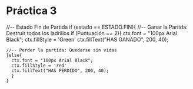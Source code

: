  # Práctica 3
 
  //-- Estado Fin de Partida
  if (estado == ESTADO.FIN){ 
    //-- Ganar la Paritda: Destruir todos los ladrillos 
    if (Puntuación == 2){
      ctx.font = "100px Arial Black";
      ctx.fillStyle = 'Green'
      ctx.fillText("HAS GANADO", 200, 40);

    //-- Perder la partida: Quedarse sin vidas
    }else{ 
      ctx.font = "100px Arial Black";
      ctx.fillStyle = 'red'
      ctx.fillText("HAS PERDIDO", 200, 40);
      }
    }